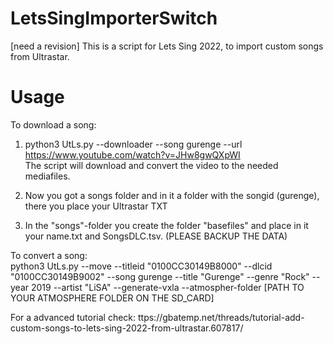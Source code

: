 # LetsSingImporterSwitch
[need a revision]
This is a script for Lets Sing 2022, to import custom songs from Ultrastar.

# Usage
To download a song:  
1. python3 UtLs.py --downloader --song gurenge --url https://www.youtube.com/watch?v=JHw8gwQXpWI  
The script will download and convert the video to the needed mediafiles.

2. Now you got a songs folder and in it a folder with the songid (gurenge), there you place your Ultrastar TXT
3. In the "songs"-folder you create the folder "basefiles" and place in it your name.txt and SongsDLC.tsv. (PLEASE BACKUP THE DATA)

To convert a song:  
python3 UtLs.py --move --titleid "0100CC30149B8000" --dlcid "0100CC30149B9002" --song gurenge --title "Gurenge" --genre "Rock" --year 2019 --artist "LiSA" --generate-vxla --atmospher-folder [PATH TO YOUR ATMOSPHERE FOLDER ON THE SD_CARD] 

For a advanced tutorial check: ttps://gbatemp.net/threads/tutorial-add-custom-songs-to-lets-sing-2022-from-ultrastar.607817/
